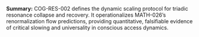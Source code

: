**Summary:** COG-RES-002 defines the dynamic scaling protocol for triadic resonance collapse and recovery. It operationalizes MATH-026’s renormalization flow predictions, providing quantitative, falsifiable evidence of critical slowing and universality in conscious access dynamics.
